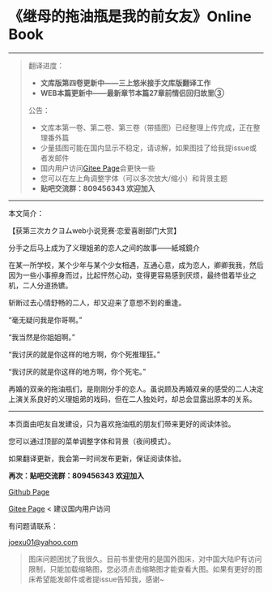 # 《继母的拖油瓶是我的前女友》Online Book

---

> 翻译进度：
>
> * **文库版第四卷更新中——三上悠米接手文库版翻译工作**
>* **WEB本篇更新中——最新章节本篇27章前情侣回归故里③**
> 
>公告：
> 
>* 文库本第一卷、第二卷、第三卷（带插图）已经整理上传完成，正在整理番外篇
> * 少量插图可能在国内显示不稳定，请谅解，如果图挂了给我提issue或者发邮件
>* 国内用户访问[Gitee Page](https://tsureko-chinese.gitee.io/tsureko-chinese.github.io/)会更快一些
> * 您可以在左上角调整字体（可以多次放大/缩小）和背景主题
>* **贴吧交流群：809456343 欢迎加入**

---

本文简介：

【获第三次カクヨムweb小说竞赛·恋爱喜剧部门大赏】

分手之后马上成为了义理姐弟的恋人之间的故事——紙城鏡介

在某一所学校，某个少年与某个少女相遇，互通心意，成为恋人，卿卿我我，然后因为一些小事擦身而过，比起怦然心动，变得更容易感到厌烦，最终借着毕业之机，二人分道扬镳。

斩断过去心情舒畅的二人，却又迎来了意想不到的重逢。

“毫无疑问我是你哥啊。”

“我当然是你姐姐啊。”

“我讨厌的就是你这样的地方啊，你个死推理狂。”

“我讨厌的就是你这样的地方啊，你个死宅。”

再婚的双亲的拖油瓶们，是刚刚分手的恋人。虽说顾及再婚双亲的感受的二人决定上演关系良好的义理姐弟的戏码，但在二人独处时，却总会显露出原本的关系。

---

本页面由吧友自发建设，只为喜欢拖油瓶的朋友们带来更好的阅读体验。

您可以通过顶部的菜单调整字体和背景（夜间模式）。

如果翻译更新，我会第一时间发布更新，保证阅读体验。

**再次：贴吧交流群：809456343 欢迎加入**

[Github Page](https://tsureko-chinese.github.io)

[Gitee Page](https://tsureko-chinese.gitee.io/tsureko-chinese.github.io/) < 建议国内用户访问

有问题请联系：

joexu01@yahoo.com

> 图床问题困扰了我很久。目前书里使用的是国外图床，对中国大陆IP有访问限制，只能加载缩略图，您必须点击缩略图才能查看大图。如果有更好的图床希望能发邮件或者提issue告知我，感谢~